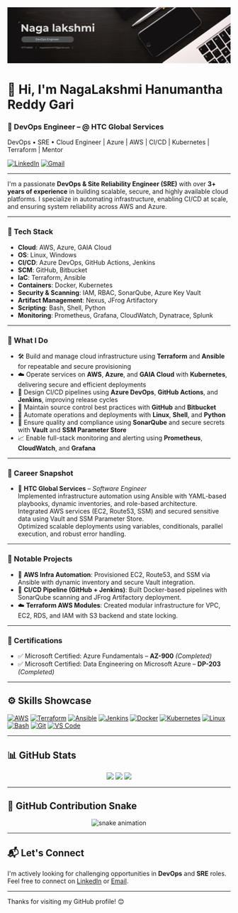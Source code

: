 <div align="center">
  <img src="https://github.com/NagaLakshmi477/NagaLakshmi477/blob/main/git_banner.png" alt="GitHub Banner" width="800"/>
</div>

# 👋 Hi, I'm NagaLakshmi Hanumantha Reddy Gari

### 🚀 DevOps Engineer – @ HTC Global Services  
DevOps • SRE • Cloud Engineer | Azure | AWS | CI/CD | Kubernetes | Terraform | Mentor

[![LinkedIn](https://img.shields.io/badge/LinkedIn-Connect-blue?logo=linkedin&style=flat)](https://www.linkedin.com/in/nagalakshmi-hanumantha-reddy-gari/)
[![Gmail](https://img.shields.io/badge/Email-nagalakshmih71@gmail.com-red?logo=gmail&style=flat)](mailto:nagalakshmih71@gmail.com)

---

I'm a passionate **DevOps & Site Reliability Engineer (SRE)** with over **3+ years of experience** in building scalable, secure, and highly available cloud platforms. I specialize in automating infrastructure, enabling CI/CD at scale, and ensuring system reliability across AWS and Azure.

---

### 🧰 Tech Stack

- **Cloud**: AWS, Azure, GAIA Cloud  
- **OS**: Linux, Windows  
- **CI/CD**: Azure DevOps, GitHub Actions, Jenkins  
- **SCM**: GitHub, Bitbucket  
- **IaC**: Terraform, Ansible  
- **Containers**: Docker, Kubernetes  
- **Security & Scanning**: IAM, RBAC, SonarQube, Azure Key Vault  
- **Artifact Management**: Nexus, JFrog Artifactory  
- **Scripting**: Bash, Shell, Python  
- **Monitoring**: Prometheus, Grafana, CloudWatch, Dynatrace, Splunk

---

### 🔧 What I Do

- 🛠️ Build and manage cloud infrastructure using **Terraform** and **Ansible** for repeatable and secure provisioning  
- ☁️ Operate services on **AWS**, **Azure**, and **GAIA Cloud** with **Kubernetes**, delivering secure and efficient deployments  
- 🚀 Design CI/CD pipelines using **Azure DevOps**, **GitHub Actions**, and **Jenkins**, improving release cycles  
- 📃️ Maintain source control best practices with **GitHub** and **Bitbucket**  
- 🤖 Automate operations and deployments with **Linux**, **Shell**, and **Python**  
- 🧪 Ensure quality and compliance using **SonarQube** and secure secrets with **Vault** and **SSM Parameter Store**  
- 📈 Enable full-stack monitoring and alerting using **Prometheus**, **CloudWatch**, and **Grafana**

---

### 💼 Career Snapshot

- 🏢 **HTC Global Services** – *Software Engineer*  
  Implemented infrastructure automation using Ansible with YAML-based playbooks, dynamic inventories, and role-based architecture.  
  Integrated AWS services (EC2, Route53, SSM) and secured sensitive data using Vault and SSM Parameter Store.  
  Optimized scalable deployments using variables, conditionals, parallel execution, and robust error handling.

---

### 📁 Notable Projects

- 🔧 **AWS Infra Automation**: Provisioned EC2, Route53, and SSM via Ansible with dynamic inventory and secure Vault integration.  
- 🚀 **CI/CD Pipeline (GitHub + Jenkins)**: Built Docker-based pipelines with SonarQube scanning and JFrog Artifactory deployment.  
- ☁️ **Terraform AWS Modules**: Created modular infrastructure for VPC, EC2, RDS, and IAM with S3 backend and state locking.

---

### 📜 Certifications

- ✅ Microsoft Certified: Azure Fundamentals – **AZ-900** *(Completed)*  
- ✅ Microsoft Certified: Data Engineering on Microsoft Azure – **DP-203** *(Completed)* 

---

## ⚙️ Skills Showcase

<p align="left">
  <a href="https://aws.amazon.com" target="_blank"><img src="https://raw.githubusercontent.com/danielcranney/readme-generator/main/public/icons/skills/aws-colored.svg" width="36" height="36" alt="AWS" /></a>
  <a href="https://www.terraform.io/" target="_blank"><img src="https://cdn.jsdelivr.net/gh/devicons/devicon/icons/terraform/terraform-original.svg" width="40" height="40" alt="Terraform" /></a>
  <a href="https://www.ansible.com/" target="_blank"><img src="https://cdn.jsdelivr.net/gh/devicons/devicon/icons/ansible/ansible-original.svg" width="40" height="40" alt="Ansible" /></a>
  <a href="https://www.jenkins.io/" target="_blank"><img src="https://cdn.jsdelivr.net/gh/devicons/devicon/icons/jenkins/jenkins-original.svg" width="40" height="40" alt="Jenkins" /></a>
  <a href="https://www.docker.com/" target="_blank"><img src="https://cdn.jsdelivr.net/gh/devicons/devicon/icons/docker/docker-original.svg" width="40" height="40" alt="Docker" /></a>
  <a href="https://kubernetes.io/" target="_blank"><img src="https://cdn.jsdelivr.net/gh/devicons/devicon/icons/kubernetes/kubernetes-plain.svg" width="40" height="40" alt="Kubernetes" /></a>
  <a href="https://www.linux.org/" target="_blank"><img src="https://cdn.jsdelivr.net/gh/devicons/devicon/icons/linux/linux-original.svg" width="40" height="40" alt="Linux" /></a>
  <a href="https://www.gnu.org/software/bash/" target="_blank"><img src="https://cdn.jsdelivr.net/gh/devicons/devicon/icons/bash/bash-original.svg" width="40" height="40" alt="Bash" /></a>
  <a href="https://git-scm.com/" target="_blank"><img src="https://raw.githubusercontent.com/danielcranney/readme-generator/main/public/icons/skills/git-colored.svg" width="36" height="36" alt="Git" /></a>
  <a href="https://code.visualstudio.com/" target="_blank"><img src="https://raw.githubusercontent.com/danielcranney/readme-generator/main/public/icons/skills/visualstudiocode.svg" width="36" height="36" alt="VS Code" /></a>
</p>

---

## 📊 GitHub Stats

<div align="center">
  <img src="https://github-readme-stats.vercel.app/api?username=Nagalakshmi477&theme=tokyonight&hide_border=false&include_all_commits=true&count_private=true"/>
  <img src="https://nirzak-streak-stats.vercel.app/?user=Nagalakshmi477&theme=dark&hide_border=false" />
  <img src="https://github-readme-stats.vercel.app/api/top-langs/?username=Nagalakshmi477&theme=dark&hide_border=false&layout=compact" />
</div>

---

## 🐍 GitHub Contribution Snake

<div align="center">
  <img src="https://github.com/Nagalakshmi477/snake/blob/output/github-contribution-grid-snake.svg" alt="snake animation" />
</div>

---

## 📬 Let's Connect

I'm actively looking for challenging opportunities in **DevOps** and **SRE** roles.  
Feel free to connect on [LinkedIn](https://www.linkedin.com/in/nagalakshmi-hanumantha-reddy-gari/) or [Email](mailto:nagalakshmih71@gmail.com).

---

Thanks for visiting my GitHub profile! 😊
